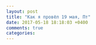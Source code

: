 ```yaml
---
layout: post
title: "Как я провёл 19 мая, Пт"
date: 2017-05-18 18:18:03 +0400
comments: true
categories: 
---
```

